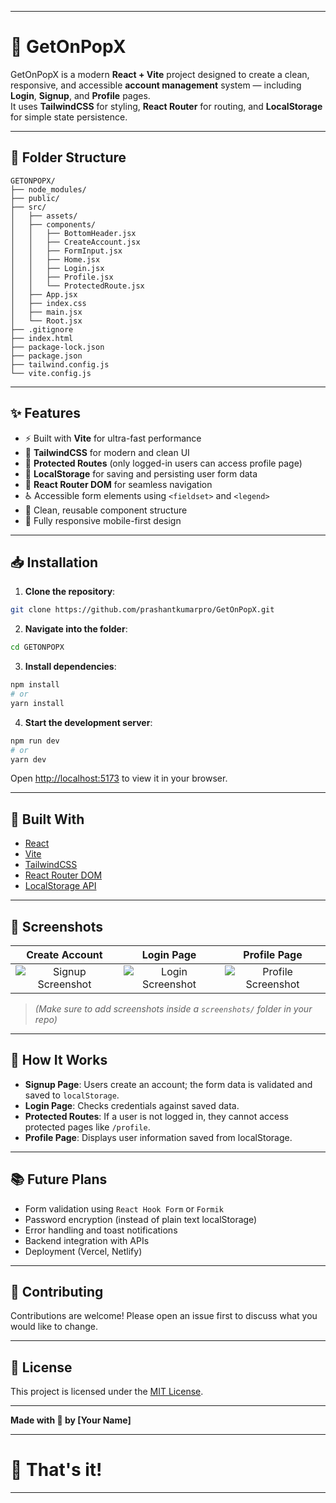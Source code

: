 
---

# 🚀 GetOnPopX

GetOnPopX is a modern **React + Vite** project designed to create a clean, responsive, and accessible **account management** system — including **Login**, **Signup**, and **Profile** pages.  
It uses **TailwindCSS** for styling, **React Router** for routing, and **LocalStorage** for simple state persistence.

---

## 🧩 Folder Structure

```
GETONPOPX/
├── node_modules/
├── public/
├── src/
│   ├── assets/
│   ├── components/
│   │   ├── BottomHeader.jsx
│   │   ├── CreateAccount.jsx
│   │   ├── FormInput.jsx
│   │   ├── Home.jsx
│   │   ├── Login.jsx
│   │   ├── Profile.jsx
│   │   └── ProtectedRoute.jsx
│   ├── App.jsx
│   ├── index.css
│   ├── main.jsx
│   └── Root.jsx
├── .gitignore
├── index.html
├── package-lock.json
├── package.json
├── tailwind.config.js
└── vite.config.js
```

---

## ✨ Features

- ⚡ Built with **Vite** for ultra-fast performance
- 🎨 **TailwindCSS** for modern and clean UI
- 🔐 **Protected Routes** (only logged-in users can access profile page)
- 💾 **LocalStorage** for saving and persisting user form data
- 🔗 **React Router DOM** for seamless navigation
- ♿ Accessible form elements using `<fieldset>` and `<legend>`
- 🧹 Clean, reusable component structure
- 📱 Fully responsive mobile-first design

---

## 📥 Installation

1. **Clone the repository**:

```bash
git clone https://github.com/prashantkumarpro/GetOnPopX.git
```

2. **Navigate into the folder**:

```bash
cd GETONPOPX
```

3. **Install dependencies**:

```bash
npm install
# or
yarn install
```

4. **Start the development server**:

```bash
npm run dev
# or
yarn dev
```

Open [http://localhost:5173](http://localhost:5173) to view it in your browser.

---

## 🔧 Built With

- [React](https://reactjs.org/)
- [Vite](https://vitejs.dev/)
- [TailwindCSS](https://tailwindcss.com/)
- [React Router DOM](https://reactrouter.com/)
- [LocalStorage API](https://developer.mozilla.org/en-US/docs/Web/API/Window/localStorage)

---

## 📸 Screenshots

| Create Account | Login Page | Profile Page |
| :------------: | :---------: | :----------: |
| ![Signup Screenshot](./screenshots/signup.png) | ![Login Screenshot](./screenshots/login.png) | ![Profile Screenshot](./screenshots/profile.png) |

> *(Make sure to add screenshots inside a `screenshots/` folder in your repo)*

---

## 🚀 How It Works

- **Signup Page**: Users create an account; the form data is validated and saved to `localStorage`.
- **Login Page**: Checks credentials against saved data.
- **Protected Routes**: If a user is not logged in, they cannot access protected pages like `/profile`.
- **Profile Page**: Displays user information saved from localStorage.

---

## 📚 Future Plans

- Form validation using `React Hook Form` or `Formik`
- Password encryption (instead of plain text localStorage)
- Error handling and toast notifications
- Backend integration with APIs
- Deployment (Vercel, Netlify)

---

## 🤝 Contributing

Contributions are welcome! Please open an issue first to discuss what you would like to change.

---

## 📃 License

This project is licensed under the [MIT License](LICENSE).

---

**Made with 💜 by [Your Name]**

---

# 🎉 That's it!

---

